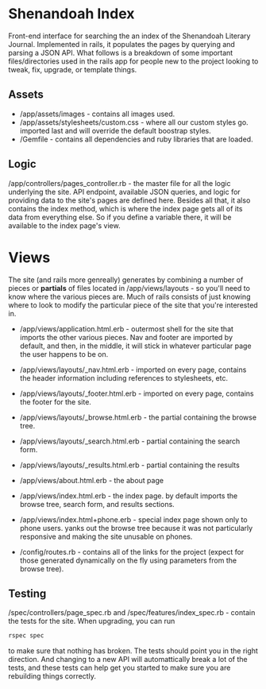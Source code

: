 # Shenandoah Index
Front-end interface for searching the an index of the Shenandoah Literary Journal. Implemented in rails, it populates the pages by querying and parsing a JSON API. What follows is a breakdown of some important files/directories used in the rails app for people new to the project looking to tweak, fix, upgrade, or template things.

## Assets
* /app/assets/images - contains all images used.
* /app/assets/stylesheets/custom.css - where all our custom styles go. imported last and will override the default boostrap styles.
* /Gemfile - contains all dependencies and ruby libraries that are loaded.

## Logic
/app/controllers/pages_controller.rb - the master file for all the logic underlying the site. API endpoint, available JSON queries, and logic for providing data to the site's pages are defined here. Besides all that, it also contains the index method, which is where the index page gets all of its data from everything else. So if you define a variable there, it will be available to the index page's view.

# Views

The site (and rails more genreally) generates by combining a number of pieces or **partials** of files located in /app/views/layouts - so you'll need to know where the various pieces are. Much of rails consists of just knowing where to look to modify the particular piece of the site that you're interested in.

* /app/views/application.html.erb - outermost shell for the site that imports the other various pieces. Nav and footer are imported by default, and then, in the middle, it will stick in whatever particular page the user happens to be on.
* /app/views/layouts/_nav.html.erb - imported on every page, contains the header information including references to stylesheets, etc.
* /app/views/layouts/_footer.html.erb - imported on every page, contains the footer for the site.


* /app/views/layouts/_browse.html.erb - the partial containing the browse tree.
* /app/views/layouts/_search.html.erb - partial containing the search form.
* /app/views/layouts/_results.html.erb - partial containing the results


* /app/views/about.html.erb - the about page
* /app/views/index.html.erb - the index page. by default imports the browse tree, search form, and results sections.
* /app/views/index.html+phone.erb - special index page shown only to phone users. yanks out the browse tree because it was not particularly responsive and making the site unusable on phones.


* /config/routes.rb - contains all of the links for the project (expect for those generated dynamically on the fly using parameters from the browse tree).

## Testing

/spec/controllers/page_spec.rb and /spec/features/index_spec.rb - contain the tests for the site. When upgrading, you can run 

```bash
rspec spec
```

to make sure that nothing has broken. The tests should point you in the right direction. And changing to a new API will automattically break a lot of the tests, and these tests can help get you started to make sure you are rebuilding things correctly.

